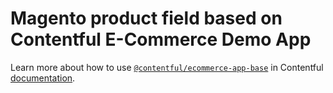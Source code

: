 # Magento product field based on Contentful E-Commerce Demo App


Learn more about how to use [`@contentful/ecommerce-app-base`](https://www.npmjs.com/package/@contentful/ecommerce-app-base) in Contentful [documentation](https://www.contentful.com/developers/docs/extensibility/app-framework/libraries/).
